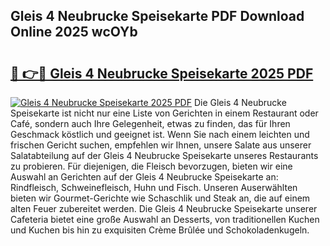 ## Gleis 4 Neubrucke Speisekarte PDF Download Online 2025 wcOYb

# <h2><a href="http://gcdtiz.nevu.top/?p=Gleis+4+Neubrucke+Speisekarte">🔗 👉🔴 Gleis 4 Neubrucke Speisekarte 2025 PDF</a></h2>

[![Gleis 4 Neubrucke Speisekarte 2025 PDF](https://i.imgur.com/dBaPXMq.png)](http://gcdtiz.nevu.top/?p=Gleis+4+Neubrucke+Speisekarte)
Die Gleis 4 Neubrucke Speisekarte ist nicht nur eine Liste von Gerichten in einem Restaurant oder Café, sondern auch Ihre Gelegenheit, etwas zu finden, das für Ihren Geschmack köstlich und geeignet ist. Wenn Sie nach einem leichten und frischen Gericht suchen, empfehlen wir Ihnen, unsere Salate aus unserer Salatabteilung auf der Gleis 4 Neubrucke Speisekarte unseres Restaurants zu probieren. Für diejenigen, die Fleisch bevorzugen, bieten wir eine Auswahl an Gerichten auf der Gleis 4 Neubrucke Speisekarte an: Rindfleisch, Schweinefleisch, Huhn und Fisch. Unseren Auserwählten bieten wir Gourmet-Gerichte wie Schaschlik und Steak an, die auf einem alten Feuer zubereitet werden. Die Gleis 4 Neubrucke Speisekarte unserer Cafeteria bietet eine große Auswahl an Desserts, von traditionellen Kuchen und Kuchen bis hin zu exquisiten Crème Brûlée und Schokoladenkugeln.
